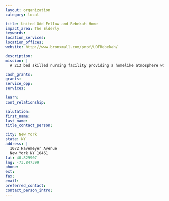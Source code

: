 ```yaml
---
layout: organization
category: local

title: United Odd Fellow and Rebekah Home
impact_area: The Elderly
keywords: 
location_services: 
location_offices: 
website: http://www.bronxmall.com/prof/UOFRebekah/

description: 
mission: |
  A 213 bed skilled nursing facility providing a homelike atmosphere with comfort and compassion for our residents

cash_grants: 
grants: 
service_opp: 
services: 

learn: 
cont_relationship: 

salutation: 
first_name: 
last_name: 
title_contact_person: 

city: New York
state: NY
address: |
  1072 Havemeyer Avenue  
  New York NY 10461
lat: 40.829907
lng: -73.847399
phone: 
ext: 
fax: 
email: 
preferred_contact: 
contact_person_intro: 
---
```

